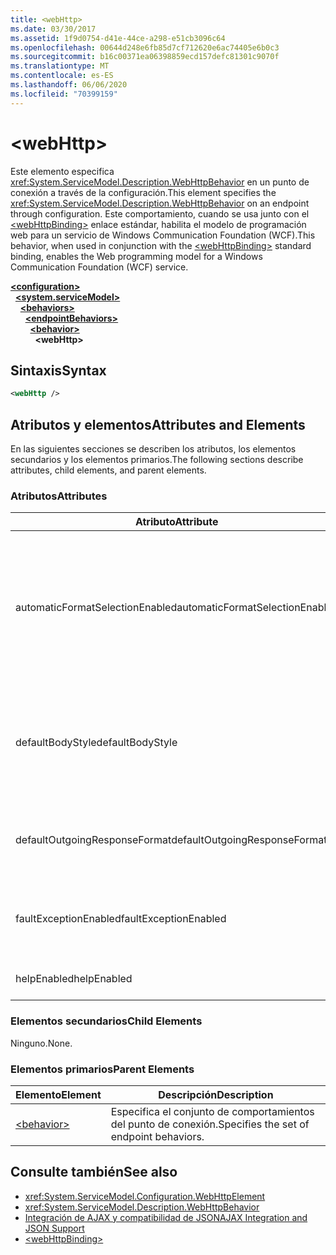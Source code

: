 ```yaml
---
title: <webHttp>
ms.date: 03/30/2017
ms.assetid: 1f9d0754-d41e-44ce-a298-e51cb3096c64
ms.openlocfilehash: 00644d248e6fb85d7cf712620e6ac74405e6b0c3
ms.sourcegitcommit: b16c00371ea06398859ecd157defc81301c9070f
ms.translationtype: MT
ms.contentlocale: es-ES
ms.lasthandoff: 06/06/2020
ms.locfileid: "70399159"
---
```

# \<webHttp>
<span data-ttu-id="3983f-101">Este elemento especifica <xref:System.ServiceModel.Description.WebHttpBehavior> en un punto de conexión a través de la configuración.</span><span class="sxs-lookup"><span data-stu-id="3983f-101">This element specifies the <xref:System.ServiceModel.Description.WebHttpBehavior> on an endpoint through configuration.</span></span> <span data-ttu-id="3983f-102">Este comportamiento, cuando se usa junto con el [\<webHttpBinding>](webhttpbinding.md) enlace estándar, habilita el modelo de programación web para un servicio de Windows Communication Foundation (WCF).</span><span class="sxs-lookup"><span data-stu-id="3983f-102">This behavior, when used in conjunction with the [\<webHttpBinding>](webhttpbinding.md) standard binding, enables the Web programming model for a Windows Communication Foundation (WCF) service.</span></span>  
  
[**\<configuration>**](../configuration-element.md)\
&nbsp;&nbsp;[**\<system.serviceModel>**](system-servicemodel.md)\
&nbsp;&nbsp;&nbsp;&nbsp;[**\<behaviors>**](behaviors.md)\
&nbsp;&nbsp;&nbsp;&nbsp;&nbsp;&nbsp;[**\<endpointBehaviors>**](endpointbehaviors.md)\
&nbsp;&nbsp;&nbsp;&nbsp;&nbsp;&nbsp;&nbsp;&nbsp;[**\<behavior>**](behavior-of-endpointbehaviors.md)\
&nbsp;&nbsp;&nbsp;&nbsp;&nbsp;&nbsp;&nbsp;&nbsp;&nbsp;&nbsp;**\<webHttp>**  
  
## <a name="syntax"></a><span data-ttu-id="3983f-103">Sintaxis</span><span class="sxs-lookup"><span data-stu-id="3983f-103">Syntax</span></span>  
  
```xml  
<webHttp />
```  
  
## <a name="attributes-and-elements"></a><span data-ttu-id="3983f-104">Atributos y elementos</span><span class="sxs-lookup"><span data-stu-id="3983f-104">Attributes and Elements</span></span>  
 <span data-ttu-id="3983f-105">En las siguientes secciones se describen los atributos, los elementos secundarios y los elementos primarios.</span><span class="sxs-lookup"><span data-stu-id="3983f-105">The following sections describe attributes, child elements, and parent elements.</span></span>  
  
### <a name="attributes"></a><span data-ttu-id="3983f-106">Atributos</span><span class="sxs-lookup"><span data-stu-id="3983f-106">Attributes</span></span>  
  
|<span data-ttu-id="3983f-107">Atributo</span><span class="sxs-lookup"><span data-stu-id="3983f-107">Attribute</span></span>|<span data-ttu-id="3983f-108">Descripción</span><span class="sxs-lookup"><span data-stu-id="3983f-108">Description</span></span>|  
|---------------|-----------------|  
|<span data-ttu-id="3983f-109">automaticFormatSelectionEnabled</span><span class="sxs-lookup"><span data-stu-id="3983f-109">automaticFormatSelectionEnabled</span></span>|<span data-ttu-id="3983f-110">Cuando esta propiedad está establecida en `true`, la infraestructura de WCF determina el mejor formato que se debe usar.</span><span class="sxs-lookup"><span data-stu-id="3983f-110">When this property is set to `true`, the WCF infrastructure determines the best format to use.</span></span> <span data-ttu-id="3983f-111">La selección de formato automática está deshabilitada de forma predeterminada para la compatibilidad con versiones anteriores.</span><span class="sxs-lookup"><span data-stu-id="3983f-111">Automatic format selection is disabled by default for backwards compatibility.</span></span> <span data-ttu-id="3983f-112">La selección de formato automática puede habilitarse mediante programación o a través de la configuración.</span><span class="sxs-lookup"><span data-stu-id="3983f-112">Automatic format selection can be enabled programmatically or through configuration.</span></span>|  
|<span data-ttu-id="3983f-113">defaultBodyStyle</span><span class="sxs-lookup"><span data-stu-id="3983f-113">defaultBodyStyle</span></span>|<span data-ttu-id="3983f-114">Especifica el estilo de cuerpo predeterminado de los mensajes devueltos.</span><span class="sxs-lookup"><span data-stu-id="3983f-114">Specifies the default body style of returned messages.</span></span> <span data-ttu-id="3983f-115">Para obtener más información, consulte <xref:System.ServiceModel.Web.WebMessageBodyStyle> y el [formato de web http de WCF](../../../wcf/feature-details/wcf-web-http-formatting.md).</span><span class="sxs-lookup"><span data-stu-id="3983f-115">For more information, see <xref:System.ServiceModel.Web.WebMessageBodyStyle> and [WCF Web HTTP Formatting](../../../wcf/feature-details/wcf-web-http-formatting.md).</span></span>|  
|<span data-ttu-id="3983f-116">defaultOutgoingResponseFormat</span><span class="sxs-lookup"><span data-stu-id="3983f-116">defaultOutgoingResponseFormat</span></span>|<span data-ttu-id="3983f-117">Especifica el formato de respuesta de salida predeterminado de los mensajes.</span><span class="sxs-lookup"><span data-stu-id="3983f-117">Specifies the default outgoing response format for messages.</span></span> <span data-ttu-id="3983f-118">Para obtener más información, consulte [formato de web http de WCF](../../../wcf/feature-details/wcf-web-http-formatting.md).</span><span class="sxs-lookup"><span data-stu-id="3983f-118">For more information, see [WCF Web HTTP Formatting](../../../wcf/feature-details/wcf-web-http-formatting.md).</span></span>|  
|<span data-ttu-id="3983f-119">faultExceptionEnabled</span><span class="sxs-lookup"><span data-stu-id="3983f-119">faultExceptionEnabled</span></span>|<span data-ttu-id="3983f-120">Obtiene o establece la marca que especifica si se genera FaultException cuando se produce un error de servidor interno (código de estado HTTP: 500).</span><span class="sxs-lookup"><span data-stu-id="3983f-120">Gets or sets the flag that specifies whether a FaultException is generated when an internal server error (HTTP status code: 500) occurs.</span></span>|  
|<span data-ttu-id="3983f-121">helpEnabled</span><span class="sxs-lookup"><span data-stu-id="3983f-121">helpEnabled</span></span>|<span data-ttu-id="3983f-122">Obtiene o establece un valor que determina si la página de Ayuda está habilitada.</span><span class="sxs-lookup"><span data-stu-id="3983f-122">Gets or sets a value that determines if the Help page is enabled.</span></span>|  
  
### <a name="child-elements"></a><span data-ttu-id="3983f-123">Elementos secundarios</span><span class="sxs-lookup"><span data-stu-id="3983f-123">Child Elements</span></span>  
 <span data-ttu-id="3983f-124">Ninguno.</span><span class="sxs-lookup"><span data-stu-id="3983f-124">None.</span></span>  
  
### <a name="parent-elements"></a><span data-ttu-id="3983f-125">Elementos primarios</span><span class="sxs-lookup"><span data-stu-id="3983f-125">Parent Elements</span></span>  
  
|<span data-ttu-id="3983f-126">Elemento</span><span class="sxs-lookup"><span data-stu-id="3983f-126">Element</span></span>|<span data-ttu-id="3983f-127">Descripción</span><span class="sxs-lookup"><span data-stu-id="3983f-127">Description</span></span>|  
|-------------|-----------------|  
|[\<behavior>](behavior-of-endpointbehaviors.md)|<span data-ttu-id="3983f-128">Especifica el conjunto de comportamientos del punto de conexión.</span><span class="sxs-lookup"><span data-stu-id="3983f-128">Specifies the set of endpoint behaviors.</span></span>|  
  
## <a name="see-also"></a><span data-ttu-id="3983f-129">Consulte también</span><span class="sxs-lookup"><span data-stu-id="3983f-129">See also</span></span>

- <xref:System.ServiceModel.Configuration.WebHttpElement>
- <xref:System.ServiceModel.Description.WebHttpBehavior>
- [<span data-ttu-id="3983f-130">Integración de AJAX y compatibilidad de JSON</span><span class="sxs-lookup"><span data-stu-id="3983f-130">AJAX Integration and JSON Support</span></span>](../../../wcf/feature-details/ajax-integration-and-json-support.md)
- [\<webHttpBinding>](webhttpbinding.md)
